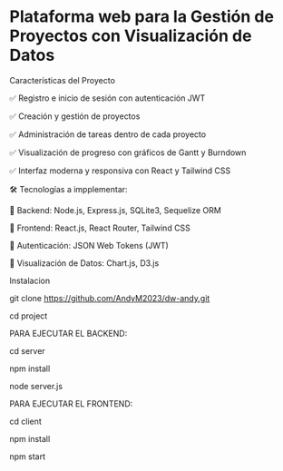 # Plataforma web para la Gestión de Proyectos con Visualización de Datos


Características del Proyecto

✅ Registro e inicio de sesión con autenticación JWT

✅ Creación y gestión de proyectos

✅ Administración de tareas dentro de cada proyecto

✅ Visualización de progreso con gráficos de Gantt y Burndown

✅ Interfaz moderna y responsiva con React y Tailwind CSS

🛠 Tecnologías a impplementar:

🔹 Backend: Node.js, Express.js, SQLite3, Sequelize ORM

🔹 Frontend: React.js, React Router, Tailwind CSS

🔹 Autenticación: JSON Web Tokens (JWT)

🔹 Visualización de Datos: Chart.js, D3.js

Instalacion

git clone https://github.com/AndyM2023/dw-andy.git

cd project

PARA EJECUTAR EL BACKEND:

cd server

npm install

node server.js

PARA EJECUTAR EL FRONTEND:

cd client

npm install

npm start
